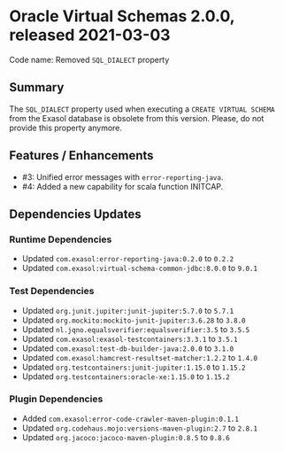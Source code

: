 # Oracle Virtual Schemas 2.0.0, released 2021-03-03

Code name: Removed `SQL_DIALECT` property

## Summary

The `SQL_DIALECT` property used when executing a `CREATE VIRTUAL SCHEMA` from the Exasol database is obsolete from this
version. Please, do not provide this property anymore.

## Features / Enhancements

* #3: Unified error messages with `error-reporting-java`.
* #4: Added a new capability for scala function INITCAP.

## Dependencies Updates

### Runtime Dependencies

* Updated `com.exasol:error-reporting-java:0.2.0` to `0.2.2`
* Updated `com.exasol:virtual-schema-common-jdbc:8.0.0` to `9.0.1`

### Test Dependencies

* Updated `org.junit.jupiter:junit-jupiter:5.7.0` to `5.7.1`
* Updated `org.mockito:mockito-junit-jupiter:3.6.28` to `3.8.0`
* Updated `nl.jqno.equalsverifier:equalsverifier:3.5` to `3.5.5`
* Updated `com.exasol:exasol-testcontainers:3.3.1` to `3.5.1`
* Updated `com.exasol:test-db-builder-java:2.0.0` to `3.1.0`
* Updated `com.exasol:hamcrest-resultset-matcher:1.2.2` to `1.4.0`
* Updated `org.testcontainers:junit-jupiter:1.15.0` to `1.15.2`
* Updated `org.testcontainers:oracle-xe:1.15.0` to `1.15.2`

### Plugin Dependencies

* Added `com.exasol:error-code-crawler-maven-plugin:0.1.1`
* Updated `org.codehaus.mojo:versions-maven-plugin:2.7` to `2.8.1`
* Updated `org.jacoco:jacoco-maven-plugin:0.8.5` to `0.8.6`